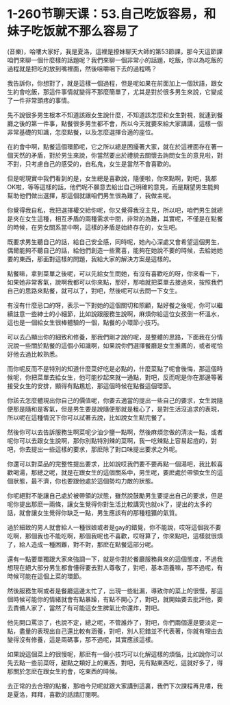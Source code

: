 # 1-260节聊天课：53.自己吃饭容易，和妹子吃饭就不那么容易了

(音樂)，哈嘍大家好，我是夏洛，這裡是撩妹聊天大師的第53節課，那今天這節課咱們來聊一個什麼樣的話題呢？我們來聊一個非常小的話題，吃飯，你以為吃飯的過程就是把吃的放到嘴裡面，然後咀嚼咽下去的過程嗎？

我告訴你，你想對了，就是這樣一個過程，但是呢如果在前面加上一個狀語，跟女生約會吃飯，那這件事情就變得不那麼簡單了，尤其是對於很多男生來說，它變成了一件非常頭疼的事情。

先不說很多男生根本不知道該跟女生說什麼，不知道該怎麼和女生對視，就連到餐廳之後的第一件事，點餐很多男生都不會，所以今天就要來給大家講講，這樣一個非常基礎的知識，怎麼點餐，以及怎麼選擇合適的座位。

在約會中啊，點餐這個環節呢，它之所以總是困擾著大家，就在於這裡面存在著一個天然的矛盾，對於男生來說，你當然要出於禮貌去關懷去詢問女生的意見啦，對不對，只考慮自己的感受的，自私鬼，女生是當然不會喜歡的。

但是呢現實中我們看到的是，女生總是喜歡說，隨便啦，你來點啊，對吧，我都OK啦，等等這樣的話，他們呢不願意去給出自己明確的意見，而是期望男生能夠幫助他們做出選擇，那這個就讓咱們男生很為難了，我做主呢。

你覺得我自私，我把選擇權交給你呢，你又覺得我沒主見，所以吧，咱們男生就總是夾在女生這種，相互矛盾的兩種需求中間，非常的為難，其實呢，不僅是在點餐的時候，在男女關系當中啊，這樣的矛盾是始終存在的，女生吧。

既要求男生聽自己的話，給自己安全感，同時呢，她內心深處又會希望這個男生，偶爾能夠不聽自己的話，給他們創造一些驚喜，能夠在她說不要的時候，去給她她要的東西，那面對這樣的問題，我給大家的解決方案是這樣的。

點餐嘛，拿到菜單之後呢，可以先給女生問她，有沒有喜歡吃的呀，你來看一下，如果她非常客氣，說啊我都可以你來點，那好，那咱就把菜單去接過來，按照我們自己的思路來點餐，就可以了，對吧，然後呢可以去問一下女生。

有沒有什麼忌口的呀，表示一下對她的這個關切和照顧，點好餐之後呢，你可以繼續註意一些紳士的小細節，比如說跟服務生說啊，麻煩你給這位女孩倒一杯溫水，這也是一個給女生很棒體驗的一個，點餐的小環節小技巧。

可以去凸顯出你的細致和修養，那我們剛才說的呢，是整體的思路，下面我在分情況說一些關於點餐的這個小知識啊，如果說你們選擇餐廳是女生推薦的，或者呢恰好他去過比較熟悉。

而你呢反而不是特別的知道什麼菜好吃是必點的，什麼菜點了呢會後悔，那這個時候呢，你把菜單去給女生，他可能抄起來就一通點，對吧，反而呢是你在那邊等著接受女生的安排，顯得有點尷尬，那這個時候在點餐這個環節。

你該去怎麼體現出你自己的價值呢，你要去適當的提出一些自己的要求，女生說隨便那是隨和是客氣，但是男生要是說隨便那就是粗心了，是對生活沒追求的表現，所以呢在這種情況下你可以試著去說，比如說女生點完餐了。

然後你可以去告訴服務生啊菜呢少油少鹽一點啊，然後麻煩您做的清淡一點，或者呢你可以去跟女生說啊，那你別點特別辣的菜啊，我一吃辣點上容易起痘的，對吧，你去提出一些這樣的要求，那麽除了對口味提出要求之外呢。

你還可以對菜品的完整性提出要求，比如說哎我們要不要再點一個湯吧，我比較喜歡喝湯，那總之呢，就是在跟女生的這個關系中，男生呢，要麽處於帶領女生的這個狀態，最不濟，你也要跟他處於這個勢均力敵的狀態。

你呢絕對不能讓自己處於被帶領的狀態，雖然說鼓勵男生要提出自己的要求，但是呢你提出那麽一兩條，讓女生覺得你對生活比較講究也就ok了，提出的太多的話，就會讓女生覺得你缺乏一點，男生應該有的那種粗獷的氣質。

過於細致的男人就會給人一種很娘或者是gay的錯覺，你不能說，哎呀這個我不要吃啊，那個我也不能吃啊，那個我呢也不喜歡，哎呀算了，你來點吧，這樣就很煩了，給人造成一種困難，對不對，那麽在點餐這部分呢。

還有一點要單獨跟大家來強調一下，就是你對於餐廳服務員來的這個態度，不過我想現在絕大部分男生都會懂得要去對人尊敬了，對吧，基本涵養嘛，那不過呢，有時候可能在這個上菜的環節。

然後服務生啊或者是餐廳這邊太忙了，出現一些紕漏，導致你的菜上的很慢，那這個時候可能你的情緒就會有點暴躁，有點不開心了，對吧，就開始要去批評他，要去責備人家了，當然了有可能這女生脾氣比你還炸，對吧。

他先開口罵涼了，也說不定，總之呢，不管誰炸了，對吧，你們兩個還是要淡定一點，盡量的表現出自己還比較有涵養，對吧，別人犯錯並不代表著，你就有理由去變得沒有修養，這是兩碼事，那不過呢，其實應該這樣。

如果說這個菜上的很慢呢，那麽有一個小技巧可以化解這樣的煩惱，比如說你可以先去點一些前菜呀，甜點之類好上的東西，對吧，先有點東西吃，這就好多了，得那關於怎麽在跟女生約會，吃東西的時候。

去正常的去合理的點餐，那咱今兒呢就跟大家講到這裏，我們下次課程再見嘍，我是夏洛，拜拜，喜歡的話請訂閱啊。

